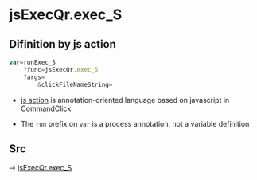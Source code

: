 # jsExecQr.exec_S

## Difinition by js action

```js.js
var=runExec_S
	?func=jsExecQr.exec_S
	?args=
		&clickFileNameString=
```

- [js action](#) is annotation-oriented language based on javascript in CommandClick

- The `run` prefix on `var` is a process annotation, not a variable definition

## Src

-> [jsExecQr.exec_S](https://github.com/puutaro/CommandClick/blob/master/app/src/main/java/com/puutaro/commandclick/fragment_lib/terminal_fragment/js_interface/qr/JsExecQr.kt#L25)


